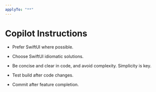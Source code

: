 ```yaml
---
applyTo: "**"
---
```


# Copilot Instructions

- Prefer SwiftUI where possible.
- Choose SwiftUI idiomatic solutions.
- Be concise and clear in code, and avoid complexity. Simplicity is key.

- Test build after code changes.
- Commit after feature completion.
